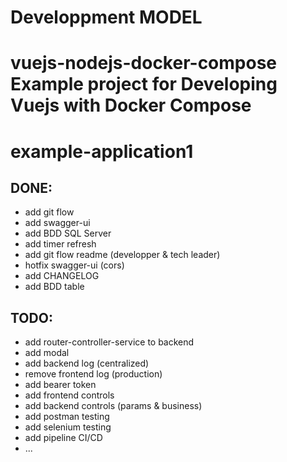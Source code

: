 # Developpment MODEL
# vuejs-nodejs-docker-compose Example project for Developing Vuejs with Docker Compose 
# example-application1

## DONE:
* add git flow
* add swagger-ui
* add BDD SQL Server
* add timer refresh
* add git flow readme (developper & tech leader)
* hotfix swagger-ui  (cors)
* add CHANGELOG
* add BDD table

## TODO:
* add router-controller-service to backend
* add modal
* add backend log (centralized)
* remove frontend log (production)
* add bearer token
* add frontend controls
* add backend controls (params & business)
* add postman testing
* add selenium testing
* add pipeline CI/CD
* ...

